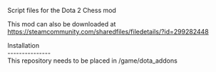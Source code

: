 Script files for the Dota 2 Chess mod

This mod can also be downloaded at https://steamcommunity.com/sharedfiles/filedetails/?id=299282448


Installation <br>
--------------- <br>
This repository needs to be placed in <DOTA ROOT>/game/dota_addons


